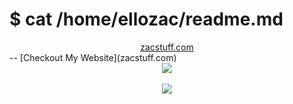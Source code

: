 # $ cat /home/ellozac/readme.md 
<div align="center">
    <a href="zacstuff.com">zacstuff.com</a>
</div>
-- [Checkout My Website](zacstuff.com)  
<div align="center">
  <img src="https://github-readme-stats.vercel.app/api?username=ellozac&show_icons=true&theme=radical"/>
</div>

<br />

<div align="center">
  <img src="https://github-readme-stats.vercel.app/api/top-langs/?username=Ellozac&show_icons=true&theme=radical"/>
</div>


<!--
**Ellozac/Ellozac** is a ✨ _special_ ✨ repository because its `README.md` (this file) appears on your GitHub profile.

Here are some ideas to get you started:

- 🔭 I’m currently working on ...
- 🌱 I’m currently learning ...
- 👯 I’m looking to collaborate on ...
- 🤔 I’m looking for help with ...
- 💬 Ask me about ...
- 📫 How to reach me: ...
- 😄 Pronouns: ...
- ⚡ Fun fact: ...
-->
